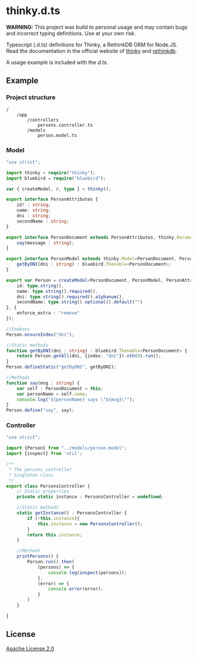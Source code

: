# thinky.d.ts
**WARNING:** This project was build to personal usage and may contain bugs and incorrect typing definitions. Use at your own risk.

Typescript (.d.ts) definitions for Thinky, a RethinkDB ORM for Node.JS. Read the documentation in the official website of [thinky](http://thinky.io) and [rethinkdb](https://rethinkdb.com).

A usage example is included with the *d.ts*.

## Example
### Project structure
```
/
	/app
		/controllers
			persons.controller.ts
		/models
			person.model.ts
```

### Model
```typescript
"use strict";

import thinky = require("thinky");
import bluebird = require("bluebird");

var { createModel, r, type } = thinky();

export interface PersonAttributes {
    id? : string;
    name: string;
    dni : string;
    secondName : string;
}

export interface PersonDocument extends PersonAttributes, thinky.Document<PersonDocument, PersonModel, PersonAttributes> {
    say(message : string);
}

export interface PersonModel extends thinky.Model<PersonDocument, PersonModel,PersonAttributes> {
    getByDNI(dni : string) : bluebird.Thenable<PersonDocument>;
}

export var Person = createModel<PersonDocument, PersonModel, PersonAttributes>("people", {
    id: type.string(),
    name: type.string().required(),
    dni: type.string().required().alphanum(),
    secondName: type.string().optional().default("")
}, {
    enforce_extra : "remove"
});

//Indexes
Person.ensureIndex("dni");

//Static methods
function getByDNI(dni : string) : bluebird.Thenable<PersonDocument> {
    return Person.getAll(dni, {index: "dni"}).nth(0).run();
}
Person.defineStatic("getByDNI", getByDNI);

//Methods
function say(msg : string) {
    var self : PersonDocument = this;
    var personName = self.name;
    console.log("${personName} says \"${msg}\"");
}
Person.define("say", say);

```

### Controller
```typescript
"use strict";

import {Person} from "../models/person.model";
import {inspect} from 'util';

/**
 * The persons controller
 * Singleton class
 */
export class PersonsController {
    // Static properties
    private static instance : PersonsController = undefined;

    //Static methods
    static getInstance() : PersonsController {
        if (!this.instance){
            this.instance = new PersonsController();
        }
        return this.instance;
    }

    //Methods
    printPersons() {
        Person.run().then(
            (persons) => {
                console.log(inspect(persons));
            },
            (error) => {
                console.error(error);
            }
        )
    }

}

```

## License
[Apache License 2.0](https://www.apache.org/licenses/LICENSE-2.0.txt)